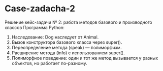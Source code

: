 # Case-zadacha-2
Решение кейс-задачи № 2:  работа методов базового и производного классов
Программа Python:
1. Наследование: Dog наследует от Animal.
2. Вызов конструктора базового класса через super().
3. Переопределение метода (speak) — полиморфизм.
4. Расширение метода (info) с использованием super().
5. Полиморфное поведение: один и тот же метод вызывается у разных объектов, но работает по-разному.
